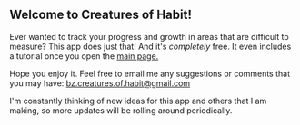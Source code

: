## Welcome to Creatures of Habit!

Ever wanted to track your progress and growth in areas that are difficult to measure? This app does just that! And it's *completely* free. 
It even includes a tutorial once you open the [main page.](https://brandonzpb.github.io/creatures)

Hope you enjoy it. Feel free to email me any suggestions or comments that you may have: bz.creatures.of.habit@gmail.com

I'm constantly thinking of new ideas for this app and others that I am making, so more updates will be rolling around periodically.
